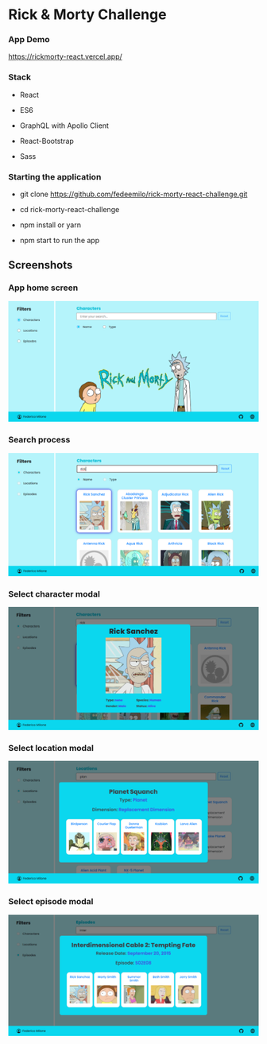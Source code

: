 # Rick & Morty Challenge 

### App Demo

https://rickmorty-react.vercel.app/

### Stack

- React

- ES6

- GraphQL with Apollo Client

- React-Bootstrap

- Sass

### Starting the application

- git clone https://github.com/fedeemilo/rick-morty-react-challenge.git

- cd rick-morty-react-challenge

- npm install or yarn

- npm start to run the app

## Screenshots

### App home screen

![Optional Text](./src/assets/img/rickmorty-shot1.png)

### Search process

![Optional Text](./src/assets/img/rickmorty-shot2.png)

### Select character modal

![Optional Text](./src/assets/img/rickmorty-shot3.png)

### Select location modal

![Optional Text](./src/assets/img/rickmorty-shot4.png)

### Select episode modal

![Optional Text](./src/assets/img/rickmorty-shot5.png)